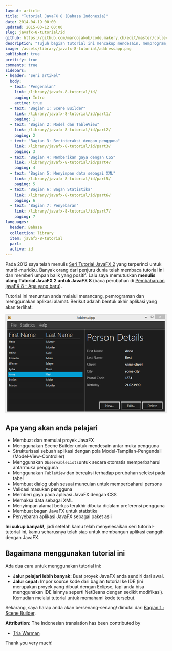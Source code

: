 ```yaml
---
layout: article
title: "Tutorial JavaFX 8 (Bahasa Indonesia)"
date: 2014-04-19 00:00
updated: 2015-03-12 00:00
slug: javafx-8-tutorial/id
github: https://github.com/marcojakob/code.makery.ch/edit/master/collections/library/javafx-8-tutorial-id.md
description: "Tujuh bagian tutorial ini mencakup mendesain, memprogram, dan penyebaran aplikasi alamat dengan JavaFX."
image: /assets/library/javafx-8-tutorial/addressapp.png
published: true
prettify: true
comments: true
sidebars:
- header: "Seri artikel"
  body:
  - text: "Pengenalan"
    link: /library/javafx-8-tutorial/id/
    paging: Intro
    active: true
  - text: "Bagian 1: Scene Builder"
    link: /library/javafx-8-tutorial/id/part1/
    paging: 1
  - text: "Bagian 2: Model dan TableView"
    link: /library/javafx-8-tutorial/id/part2/
    paging: 2
  - text: "Bagian 3: Berinteraksi dengan pengguna"
    link: /library/javafx-8-tutorial/id/part3/
    paging: 3
  - text: "Bagian 4: Memberikan gaya dengan CSS"
    link: /library/javafx-8-tutorial/id/part4/
    paging: 4
  - text: "Bagian 5: Menyimpan data sebagai XML"
    link: /library/javafx-8-tutorial/id/part5/
    paging: 5
  - text: "Bagian 6: Bagan Statistika"
    link: /library/javafx-8-tutorial/id/part6/
    paging: 6
  - text: "Bagian 7: Penyebaran"
    link: /library/javafx-8-tutorial/id/part7/
    paging: 7
languages: 
  header: Bahasa
  collection: library
  item: javafx-8-tutorial
  part:
  active: id
---
```


Pada 2012 saya telah menulis [Seri Tutorial JavaFX 2](/library/javafx-2-tutorial/) yang terperinci untuk murid-muridku. Banyak orang dari penjuru dunia telah membaca tutorial ini dan memberi umpan balik yang positif. Lalu saya memutuskan **menulis ulang Tutorial JavaFX 2 untuk JavaFX 8** (baca perubahan di [Pembaharuan javaFX 8 - Apa yang baru](/blog/update-to-javafx-8-whats-new/)).

Tutorial ini menuntun anda melalui merancang, pemrograman dan menggunakan aplikasi alamat. Berikut adalah bentuk akhir aplikasi yang akan terlihat:

![Tangkapan Layar AddressApp](/assets/library/javafx-8-tutorial/addressapp.png)


## Apa yang akan anda pelajari

* Membuat dan memulai proyek JavaFX
* Menggunakan Scene Builder untuk mendesain antar muka pengguna
* Strukturisasi sebuah aplikasi dengan pola Model-Tampilan-Pengendali (Model-View-Controller)
* Menggunakan `ObservableLists`untuk secara otomatis memperbaharui antarmuka pengguna
* Menggunakan `TableView` dan bereaksi terhadap perubahan seleksi pada tabel
* Membuat dialog ubah sesuai munculan untuk memperbaharui persons
* Validasi masukan pengguna
* Memberi gaya pada aplikasi JavaFX dengan CSS
* Memaksa data sebagai XML
* Menyimpan alamat berkas terakhir dibuka didalam preferensi pengguna
* Membuat bagan JavaFX untuk statistika
* Penyebaran aplikasi JavaFX sebagai paket asli

**Ini cukup banyak!**, jadi setelah kamu telah menyelesaikan seri tutorial-tutorial ini, kamu seharusnya telah siap untuk membangun aplikasi canggih dengan JavaFX.


## Bagaimana menggunakan tutorial ini

Ada dua cara untuk menggunakan tutorial ini:

* **Jalur pelajari lebih banyak:** Buat proyek JavaFX anda sendiri dari awal.
* **Jalur cepat:** Impor source kode dari bagian tutorial ke IDE (ini merupakan proyek yang dibuat dengan Eclipse, tapi anda bisa menggunakan IDE lainnya seperti NetBeans dengan sedikit modifikasi). Kemudian melalui tutorial untuk memahami kode tersebut.

Sekarang, saya harap anda akan bersenang-senang! dimulai dari [Bagian 1 : Scene Builder](/library/javafx-8-tutorial/id/part1/).

<div class="alert alert-success">
  <strong><i class="fa fa-trophy"></i> Attribution:</strong> The Indonesian translation has been contributed by 
  <ul>
    <li><a href="https://plus.google.com/117664039243670214562/" class="alert-link">Tria Warman</a></li> 
  </ul>
  Thank you very much!
</div>
